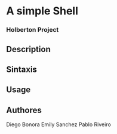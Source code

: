 # A simple Shell
### Holberton Project

## Description

## Sintaxis

## Usage

## Authores
Diego Bonora
Emily Sanchez
Pablo Riveiro
